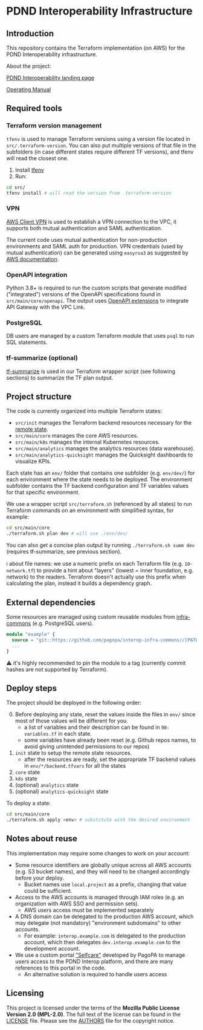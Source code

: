 # PDND Interoperability Infrastructure

## Introduction

This repository contains the Terraform implementation (on AWS) for the PDND Interoperability infrastructure.

About the project:

[PDND Interoperability landing page](https://interop.pagopa.it)

[Operating Manual](https://developer.pagopa.it/pdnd-interoperabilita/guides/PDND-Interoperability-Operating-Manual)

## Required tools

### Terraform version management

`tfenv` is used to manage Terraform versions using a version file located in `src/.terraform-version`.
You can also put multiple versions of that file in the subfolders (in case different states require different TF versions), and tfenv will read the closest one.

1. Install [tfenv](https://github.com/tfutils/tfenv)
2. Run:
```bash
cd src/
tfenv install # will read the version from .terraform-version
```

### VPN 

[AWS Client VPN](https://aws.amazon.com/vpn/client-vpn-download) is used to establish a VPN connection to the VPC, it supports both mutual authentication and SAML authentication.

The current code uses mutual authentication for non-production environments and SAML auth for production.
VPN credentials (used by mutual authentication) can be generated using `easyrsa3` as suggested by [AWS documentation](https://docs.aws.amazon.com/vpn/latest/clientvpn-admin/client-auth-mutual-enable.html).

### OpenAPI integration

Python 3.8+ is required to run the custom scripts that generate modified ("integrated") versions of the OpenAPI specifications found in `src/main/core/openapi`.
The output uses [OpenAPI extensions](https://docs.aws.amazon.com/apigateway/latest/developerguide/api-gateway-swagger-extensions.html) to integrate API Gateway with the VPC Link.

### PostgreSQL

DB users are managed by a custom Terraform module that uses `psql` to run SQL statements.

### tf-summarize (optional)

[tf-summarize](https://github.com/dineshba/tf-summarize) is used in our Terraform wrapper script (see following sections) to summarize the TF plan output.

## Project structure

The code is currently organized into multiple Terraform states:

- `src/init` manages the Terraform backend resources necessary for the [remote state](https://developer.hashicorp.com/terraform/language/backend/s3).
- `src/main/core` manages the core AWS resources.
- `src/main/k8s` manages the internal Kubernetes resources.
- `src/main/analytics` manages the analytics resources (data warehouse).
- `src/main/analytics-quicksight` manages the Quicksight dashboards to visualize KPIs.

Each state has an `env/` folder that contains one subfolder (e.g. `env/dev/`) for each environment where the state needs to be deployed.
The environment subfolder contains the TF backend configuration and TF variables values for that specific environment.

We use a wrapper script `src/terraform.sh` (referenced by all states) to run Terraform commands on an environment with simplified syntax, for example:
```bash
cd src/main/core
./terraform.sh plan dev # will use ./env/dev/
```

You can also get a concise plan output by running `./terraform.sh summ dev` (requires tf-summarize, see previous section).

ℹ️  about file names: we use a numeric prefix on each Terraform file (e.g. `10-network.tf`) to provide a hint about "layers" (lowest = inner foundation, e.g. network) to the readers.
Terraform doesn't actually use this prefix when calculating the plan, instead it builds a dependency graph.

## External dependencies

Some resources are managed using custom reusable modules from [infra-commons](https://github.com/pagopa/interop-infra-commons/tree/main/terraform/modules) (e.g. PostgreSQL users).

```terraform
module "example" {
  source = "git::https://github.com/pagopa/interop-infra-commons//[PATH_TO_MODULE]?ref=[TAG]"
  ...
}
```

⚠️  it's highly recommended to pin the module to a tag (currently commit hashes are not supported by Terraform).

## Deploy steps

The project should be deployed in the following order:

0. Before deploying any state, reset the values inside the files in `env/` since most of those values will be different for you.
    - a list of variables and their description can be found in `98-variables.tf` in each state.
    - some variables have already been reset (e.g. Github repos names, to avoid giving unintended permissions to our repos)
1. `init` state to setup the remote state resources.
    - after the resources are ready, set the appropriate TF backend values in `env/*/backend.tfvars` for all the states
2. `core` state
3. `k8s` state
4. (optional) `analytics` state
5. (optional) `analytics-quicksight` state

To deploy a state:
```bash
cd src/main/core
./terraform.sh apply <env> # substitute with the desired environment
```

## Notes about reuse

This implementation may require some changes to work on your account:

- Some resource identifiers are globally unique across all AWS accounts (e.g. S3 bucket names), and they will need to be changed accordingly before your deploy.
    - Bucket names use `local.project` as a prefix, changing that value could be sufficient.
- Access to the AWS accounts is managed through IAM roles (e.g. an organization with AWS SSO and permission sets).
    - AWS users access must be implemented separately
- A DNS domain can be delegated to the production AWS account, which may delegate (not mandatory) "environment subdomains" to other accounts.
    - For example: `interop.example.com` is delegated to the production account, which then delegates `dev.interop.example.com` to the development account.
- We use a custom portal ["Selfcare"](https://www.pagopa.it/it/termini-condizioni-area-riservata/) developed by PagoPA to manage users access to the PDND Interop platform, and there are many references to this portal in the code.
    - An alternative solution is required to handle users access 

## Licensing

This project is licensed under the terms of the **Mozilla Public License Version 2.0 (MPL-2.0)**.
The full text of the license can be found in the [LICENSE](LICENSE) file.
Please see the [AUTHORS](AUTHORS) file for the copyright notice.
